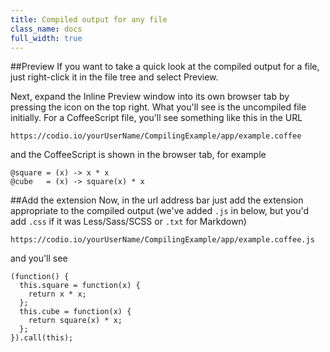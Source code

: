 ```yaml
---
title: Compiled output for any file
class_name: docs
full_width: true
---
```


##Preview 
If you want to take a quick look at the compiled output for a file, just right-click it in the file tree and select Preview.

Next, expand the Inline Preview window into its own browser tab by pressing the icon on the top right. What you'll see is the uncompiled file initially. For a CoffeeScript file, you'll see something like this in the URL

	https://codio.io/yourUserName/CompilingExample/app/example.coffee

and the CoffeeScript is shown in the browser tab, for example

	@square = (x) -> x * x
	@cube   = (x) -> square(x) * x

##Add the extension
Now, in the url address bar just add the extension appropriate to the compiled output (we've added `.js` in below, but you'd add `.css` if it was Less/Sass/SCSS or `.txt` for Markdown)

	https://codio.io/yourUserName/CompilingExample/app/example.coffee.js	

and you'll see

	(function() {
	  this.square = function(x) {
	    return x * x;
	  };
	  this.cube = function(x) {
	    return square(x) * x;
	  };
	}).call(this);

